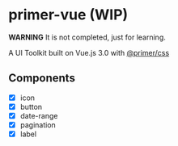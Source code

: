 # primer-vue (WIP)

**WARNING** It is not completed, just for learning.

A UI Toolkit built on Vue.js 3.0 with [@primer/css](https://github.com/primer/css.git)

## Components

- [x] icon
- [x] button
- [x] date-range
- [x] pagination
- [x] label
